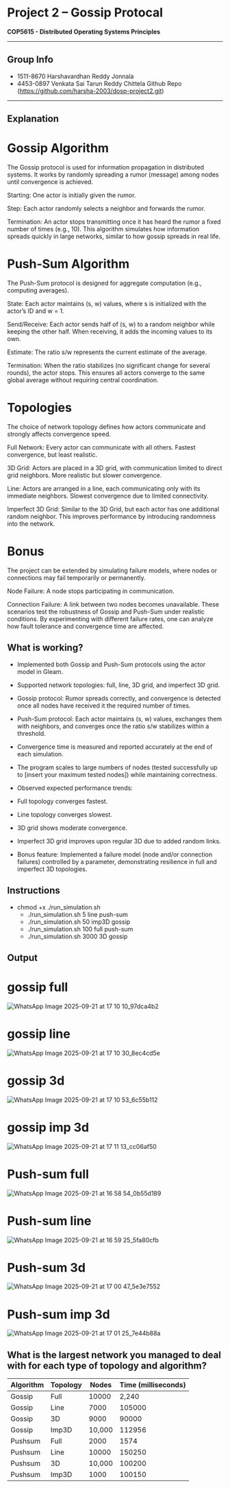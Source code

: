
# Project 2 – Gossip Protocal
**COP5615 - Distributed Operating Systems Principles**

---
## Group Info
* 1511-8670 Harshavardhan Reddy Jonnala 
* 4453-0897 Venkata Sai Tarun Reddy Chittela 
Github Repo (https://github.com/harsha-2003/dosp-project2.git)

---
## Explanation

# Gossip Algorithm

The Gossip protocol is used for information propagation in distributed systems. It works by randomly spreading a rumor (message) among nodes until convergence is achieved.

Starting: One actor is initially given the rumor.

Step: Each actor randomly selects a neighbor and forwards the rumor.

Termination: An actor stops transmitting once it has heard the rumor a fixed number of times (e.g., 10).
This algorithm simulates how information spreads quickly in large networks, similar to how gossip spreads in real life.

# Push-Sum Algorithm

The Push-Sum protocol is designed for aggregate computation (e.g., computing averages).

State: Each actor maintains (s, w) values, where s is initialized with the actor’s ID and w = 1.

Send/Receive: Each actor sends half of (s, w) to a random neighbor while keeping the other half. When receiving, it adds the incoming values to its own.

Estimate: The ratio s/w represents the current estimate of the average.

Termination: When the ratio stabilizes (no significant change for several rounds), the actor stops.
This ensures all actors converge to the same global average without requiring central coordination.

# Topologies

The choice of network topology defines how actors communicate and strongly affects convergence speed.

Full Network: Every actor can communicate with all others. Fastest convergence, but least realistic.

3D Grid: Actors are placed in a 3D grid, with communication limited to direct grid neighbors. More realistic but slower convergence.

Line: Actors are arranged in a line, each communicating only with its immediate neighbors. Slowest convergence due to limited connectivity.

Imperfect 3D Grid: Similar to the 3D Grid, but each actor has one additional random neighbor. This improves performance by introducing randomness into the network.

# Bonus 

The project can be extended by simulating failure models, where nodes or connections may fail temporarily or permanently.

Node Failure: A node stops participating in communication.

Connection Failure: A link between two nodes becomes unavailable.
These scenarios test the robustness of Gossip and Push-Sum under realistic conditions. By experimenting with different failure rates, one can analyze how fault tolerance and convergence time are affected.
## What is working?  

* Implemented both Gossip and Push-Sum protocols using the actor model in Gleam.

* Supported network topologies: full, line, 3D grid, and imperfect 3D grid.

* Gossip protocol: Rumor spreads correctly, and convergence is detected once all nodes have received it the required number of times.

* Push-Sum protocol: Each actor maintains (s, w) values, exchanges them with neighbors, and converges once the ratio s/w stabilizes within a threshold.

* Convergence time is measured and reported accurately at the end of each simulation.

* The program scales to large numbers of nodes (tested successfully up to [insert your maximum tested nodes]) while maintaining correctness.

* Observed expected performance trends:

* Full topology converges fastest.

* Line topology converges slowest.

* 3D grid shows moderate convergence.

* Imperfect 3D grid improves upon regular 3D due to added random links.

* Bonus feature: Implemented a failure model (node and/or connection failures) controlled by a parameter, demonstrating resilience in full and imperfect 3D topologies.

## Instructions

* chmod +x ./run_simulation.sh
  * ./run_simulation.sh 5 line push-sum
  * ./run_simulation.sh 50 imp3D gossip
  * ./run_simulation.sh 100 full push-sum
  * ./run_simulation.sh 3000 3D gossip
    
## Output

# gossip full
![WhatsApp Image 2025-09-21 at 17 10 10_97dca4b2](https://github.com/user-attachments/assets/2aadbcfe-455c-433f-9311-142b290fb226)

# gossip line
![WhatsApp Image 2025-09-21 at 17 10 30_8ec4cd5e](https://github.com/user-attachments/assets/6393762b-05c8-4417-b955-d8d61eb0b38e)

# gossip 3d
![WhatsApp Image 2025-09-21 at 17 10 53_6c55b112](https://github.com/user-attachments/assets/789f4d20-8485-4dc0-907b-b9ac4ef6efc2)

# gossip imp 3d
![WhatsApp Image 2025-09-21 at 17 11 13_cc06af50](https://github.com/user-attachments/assets/33b4d67a-1395-4da7-a874-a876455309a0)

# Push-sum full
![WhatsApp Image 2025-09-21 at 16 58 54_0b55d189](https://github.com/user-attachments/assets/80a1c24a-f7c6-40b3-a70f-546c229ae4e7)

# Push-sum line
![WhatsApp Image 2025-09-21 at 16 59 25_5fa80cfb](https://github.com/user-attachments/assets/92f0c124-8b4f-4e5e-85e1-f0c493c22b69)

# Push-sum 3d
![WhatsApp Image 2025-09-21 at 17 00 47_5e3e7552](https://github.com/user-attachments/assets/9a175d67-57cd-4762-9374-5c0d5f1c6f2f)

# Push-sum imp 3d
![WhatsApp Image 2025-09-21 at 17 01 25_7e44b88a](https://github.com/user-attachments/assets/6881204c-4f5f-47b4-82f9-4610170feef6)

## What is the largest network you managed to deal with for each type of topology and algorithm?
| Algorithm      | Topology | Nodes | Time (milliseconds)
| ----------- | ----------- | ------| ------------- |
| Gossip | Full | 10000  | 2,240 |
| Gossip | Line |7000 |105000 | 
| Gossip | 3D | 9000 | 90000|
| Gossip | Imp3D | 10,000 | 112956 |
| Pushsum | Full | 2000 |1574 |
| Pushsum | Line |10000 | 150250| 
| Pushsum | 3D |10,000 | 100200 |
| Pushsum | Imp3D | 1000|100150 |



